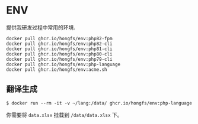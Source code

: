 # ENV

提供我研发过程中常用的环境.

```
docker pull ghcr.io/hongfs/env:php82-fpm
docker pull ghcr.io/hongfs/env:php82-cli
docker pull ghcr.io/hongfs/env:php81-cli
docker pull ghcr.io/hongfs/env:php80-cli
docker pull ghcr.io/hongfs/env:php79-cli
docker pull ghcr.io/hongfs/env:php-language
docker pull ghcr.io/hongfs/env:acme.sh
```

## 翻译生成

```shell
$ docker run --rm -it -v ~/lang:/data/ ghcr.io/hongfs/env:php-language
```

你需要将 `data.xlsx` 挂载到 `/data/data.xlsx` 下。
